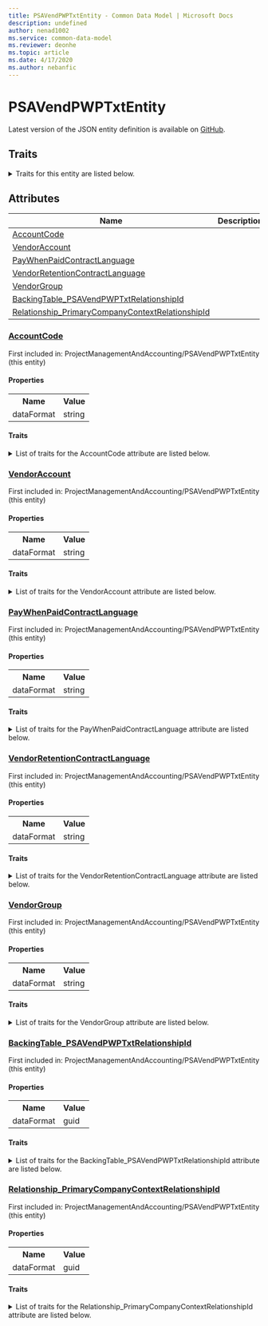 ```yaml
---
title: PSAVendPWPTxtEntity - Common Data Model | Microsoft Docs
description: undefined
author: nenad1002
ms.service: common-data-model
ms.reviewer: deonhe
ms.topic: article
ms.date: 4/17/2020
ms.author: nebanfic
---
```


# PSAVendPWPTxtEntity

  
 Latest version of the JSON entity definition is available on <a href="https://github.com/Microsoft/CDM/tree/master/schemaDocuments/core/erp/Entities/ProfessionalServices/ProjectManagementAndAccounting/PSAVendPWPTxtEntity.cdm.json" target="_blank">GitHub</a>.  

## Traits

<details>
<summary>Traits for this entity are listed below.  
</summary>

**is.CDM.entityVersion**  
  <table><tr><th>Parameter</th><th>Value</th><th>Data type</th><th>Explanation</th></tr><tr><td>versionNumber</td><td>"1.0.0"</td><td>string</td><td>semantic version number of the entity</td></tr></table>

**is.application.releaseVersion**  
  <table><tr><th>Parameter</th><th>Value</th><th>Data type</th><th>Explanation</th></tr><tr><td>releaseVersion</td><td>"10.0.13.0"</td><td>string</td><td>semantic version number of the application introducing this entity</td></tr></table>

</details>

## Attributes

|Name|Description|First Included in Instance|
|---|---|---|
|[AccountCode](#AccountCode)||<a href="PSAVendPWPTxtEntity.md" target="_blank">ProjectManagementAndAccounting/PSAVendPWPTxtEntity</a>|
|[VendorAccount](#VendorAccount)||<a href="PSAVendPWPTxtEntity.md" target="_blank">ProjectManagementAndAccounting/PSAVendPWPTxtEntity</a>|
|[PayWhenPaidContractLanguage](#PayWhenPaidContractLanguage)||<a href="PSAVendPWPTxtEntity.md" target="_blank">ProjectManagementAndAccounting/PSAVendPWPTxtEntity</a>|
|[VendorRetentionContractLanguage](#VendorRetentionContractLanguage)||<a href="PSAVendPWPTxtEntity.md" target="_blank">ProjectManagementAndAccounting/PSAVendPWPTxtEntity</a>|
|[VendorGroup](#VendorGroup)||<a href="PSAVendPWPTxtEntity.md" target="_blank">ProjectManagementAndAccounting/PSAVendPWPTxtEntity</a>|
|[BackingTable_PSAVendPWPTxtRelationshipId](#BackingTable_PSAVendPWPTxtRelationshipId)||<a href="PSAVendPWPTxtEntity.md" target="_blank">ProjectManagementAndAccounting/PSAVendPWPTxtEntity</a>|
|[Relationship_PrimaryCompanyContextRelationshipId](#Relationship_PrimaryCompanyContextRelationshipId)||<a href="PSAVendPWPTxtEntity.md" target="_blank">ProjectManagementAndAccounting/PSAVendPWPTxtEntity</a>|

### <a href=#AccountCode name="AccountCode">AccountCode</a>

First included in: ProjectManagementAndAccounting/PSAVendPWPTxtEntity (this entity)  

#### Properties

<table><tr><th>Name</th><th>Value</th></tr><tr><td>dataFormat</td><td>string</td></tr></table>

#### Traits

<details>
<summary>List of traits for the AccountCode attribute are listed below.</summary>

**is.dataFormat.character**  
**is.dataFormat.big**  
**is.dataFormat.array**  
**is.dataFormat.character**  
**is.dataFormat.array**  
</details>

### <a href=#VendorAccount name="VendorAccount">VendorAccount</a>

First included in: ProjectManagementAndAccounting/PSAVendPWPTxtEntity (this entity)  

#### Properties

<table><tr><th>Name</th><th>Value</th></tr><tr><td>dataFormat</td><td>string</td></tr></table>

#### Traits

<details>
<summary>List of traits for the VendorAccount attribute are listed below.</summary>

**is.dataFormat.character**  
**is.dataFormat.big**  
**is.dataFormat.array**  
**is.dataFormat.character**  
**is.dataFormat.array**  
</details>

### <a href=#PayWhenPaidContractLanguage name="PayWhenPaidContractLanguage">PayWhenPaidContractLanguage</a>

First included in: ProjectManagementAndAccounting/PSAVendPWPTxtEntity (this entity)  

#### Properties

<table><tr><th>Name</th><th>Value</th></tr><tr><td>dataFormat</td><td>string</td></tr></table>

#### Traits

<details>
<summary>List of traits for the PayWhenPaidContractLanguage attribute are listed below.</summary>

**is.dataFormat.character**  
**is.dataFormat.big**  
**is.dataFormat.array**  
**is.dataFormat.character**  
**is.dataFormat.array**  
</details>

### <a href=#VendorRetentionContractLanguage name="VendorRetentionContractLanguage">VendorRetentionContractLanguage</a>

First included in: ProjectManagementAndAccounting/PSAVendPWPTxtEntity (this entity)  

#### Properties

<table><tr><th>Name</th><th>Value</th></tr><tr><td>dataFormat</td><td>string</td></tr></table>

#### Traits

<details>
<summary>List of traits for the VendorRetentionContractLanguage attribute are listed below.</summary>

**is.dataFormat.character**  
**is.dataFormat.big**  
**is.dataFormat.array**  
**is.dataFormat.character**  
**is.dataFormat.array**  
</details>

### <a href=#VendorGroup name="VendorGroup">VendorGroup</a>

First included in: ProjectManagementAndAccounting/PSAVendPWPTxtEntity (this entity)  

#### Properties

<table><tr><th>Name</th><th>Value</th></tr><tr><td>dataFormat</td><td>string</td></tr></table>

#### Traits

<details>
<summary>List of traits for the VendorGroup attribute are listed below.</summary>

**is.dataFormat.character**  
**is.dataFormat.big**  
**is.dataFormat.array**  
**is.dataFormat.character**  
**is.dataFormat.array**  
</details>

### <a href=#BackingTable_PSAVendPWPTxtRelationshipId name="BackingTable_PSAVendPWPTxtRelationshipId">BackingTable_PSAVendPWPTxtRelationshipId</a>

First included in: ProjectManagementAndAccounting/PSAVendPWPTxtEntity (this entity)  

#### Properties

<table><tr><th>Name</th><th>Value</th></tr><tr><td>dataFormat</td><td>guid</td></tr></table>

#### Traits

<details>
<summary>List of traits for the BackingTable_PSAVendPWPTxtRelationshipId attribute are listed below.</summary>

**is.dataFormat.character**  
**is.dataFormat.big**  
**is.dataFormat.array**  
**is.dataFormat.guid**  
**means.identity.entityId**  
**is.linkedEntity.identifier**  
Marks the attribute(s) that hold foreign key references to a linked (used as an attribute) entity. This attribute is added to the resolved entity to enumerate the referenced entities.  <table><tr><th>Parameter</th><th>Value</th><th>Data type</th><th>Explanation</th></tr><tr><td>entityReferences</td><td><table><tr><th>entityReference</th><th>attributeReference</th></tr><tr><td><a href="../../../Tables/ProfessionalServices/ProjectManagementAndAccounting/Miscellaneous/PSAVendPWPTxt.md" target="_blank">/core/erp/Tables/ProfessionalServices/ProjectManagementAndAccounting/Miscellaneous/PSAVendPWPTxt.cdm.json/PSAVendPWPTxt</a></td><td><a href="../../../Tables/ProfessionalServices/ProjectManagementAndAccounting/Miscellaneous/PSAVendPWPTxt.md#RecId" target="_blank">RecId</a></td></tr></table></td><td>entity</td><td>a reference to the constant entity holding the list of entity references</td></tr></table>

**is.dataFormat.guid**  
**is.dataFormat.character**  
**is.dataFormat.array**  
</details>

### <a href=#Relationship_PrimaryCompanyContextRelationshipId name="Relationship_PrimaryCompanyContextRelationshipId">Relationship_PrimaryCompanyContextRelationshipId</a>

First included in: ProjectManagementAndAccounting/PSAVendPWPTxtEntity (this entity)  

#### Properties

<table><tr><th>Name</th><th>Value</th></tr><tr><td>dataFormat</td><td>guid</td></tr></table>

#### Traits

<details>
<summary>List of traits for the Relationship_PrimaryCompanyContextRelationshipId attribute are listed below.</summary>

**is.dataFormat.character**  
**is.dataFormat.big**  
**is.dataFormat.array**  
**is.dataFormat.guid**  
**means.identity.entityId**  
**is.linkedEntity.identifier**  
Marks the attribute(s) that hold foreign key references to a linked (used as an attribute) entity. This attribute is added to the resolved entity to enumerate the referenced entities.  <table><tr><th>Parameter</th><th>Value</th><th>Data type</th><th>Explanation</th></tr><tr><td>entityReferences</td><td><table><tr><th>entityReference</th><th>attributeReference</th></tr><tr><td><a href="../../../Tables/Finance/Ledger/Main/CompanyInfo.md" target="_blank">/core/erp/Tables/Finance/Ledger/Main/CompanyInfo.cdm.json/CompanyInfo</a></td><td><a href="../../../Tables/Finance/Ledger/Main/CompanyInfo.md#RecId" target="_blank">RecId</a></td></tr></table></td><td>entity</td><td>a reference to the constant entity holding the list of entity references</td></tr></table>

**is.dataFormat.guid**  
**is.dataFormat.character**  
**is.dataFormat.array**  
</details>
